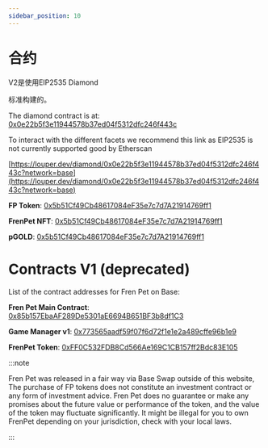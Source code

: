 ```yaml
---
sidebar_position: 10
---
```


# 合约

V2是使用EIP2535 Diamond

标准构建的。


The diamond contract is at: [0x0e22b5f3e11944578b37ed04f5312dfc246f443c](https://basescan.org/address/0x0e22b5f3e11944578b37ed04f5312dfc246f443c#code)

To interact with the different facets we recommend this link as EIP2535 is not currently supported good by Etherscan

[https://louper.dev/diamond/0x0e22b5f3e11944578b37ed04f5312dfc246f443c?network=base](https://louper.dev/diamond/0x0e22b5f3e11944578b37ed04f5312dfc246f443c?network=base)

**FP Token**: [0x5b51Cf49Cb48617084eF35e7c7d7A21914769ff1](https://basescan.org/address/0x5b51Cf49Cb48617084eF35e7c7d7A21914769ff1#code)

**FrenPet NFT**: [0x5b51Cf49Cb48617084eF35e7c7d7A21914769ff1](https://basescan.org/address/0x5b51Cf49Cb48617084eF35e7c7d7A21914769ff1#code)

**pGOLD**: [0x5b51Cf49Cb48617084eF35e7c7d7A21914769ff1](https://basescan.org/address/0x5b51Cf49Cb48617084eF35e7c7d7A21914769ff1#code)

# Contracts V1 (deprecated)

List of the contract addresses for Fren Pet on Base:

**Fren Pet Main Contract**: [0x85b157EbaAF289De5301aE6694B651BF3b8df1C3](https://basescan.org/address/0x85b157EbaAF289De5301aE6694B651BF3b8df1C3#code)  

**Game Manager v1**: [0x773565aadf59f07f6d72f1e1e2a489cffe96b1e9](https://basescan.org/address/0x773565aadf59f07f6d72f1e1e2a489cffe96b1e9#code) 

**FrenPet Token**:  [0xFF0C532FDB8Cd566Ae169C1CB157ff2Bdc83E105](https://basescan.org/address/0xFF0C532FDB8Cd566Ae169C1CB157ff2Bdc83E105#code) 

:::note

Fren Pet was released in a fair way via Base Swap outside of this website, The purchase of FP tokens does not constitute an investment contract or any form of investment advice. Fren Pet does no guarantee or make any promises about the future value or performance of the token, and the value of the token may fluctuate significantly. It might be illegal for you to own FrenPet depending on your jurisdiction, check with your local laws.

:::
